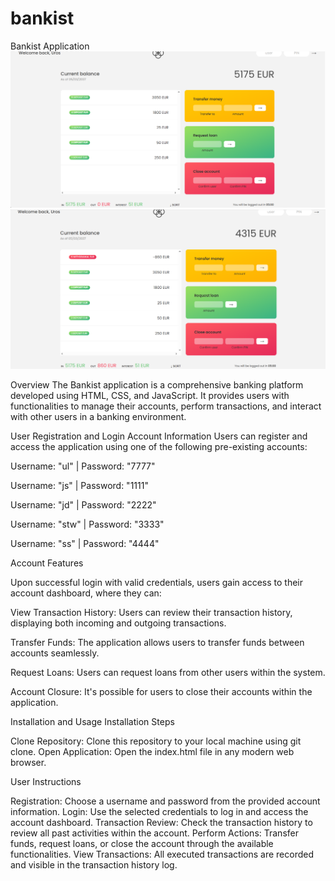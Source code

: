 # bankist
Bankist Application
![Design preview](./start.png)
![Design preview](./action.png)

Overview
The Bankist application is a comprehensive banking platform developed using HTML, CSS, and JavaScript. 
It provides users with functionalities to manage their accounts, perform transactions, and interact with other users in a banking environment.

User Registration and Login
Account Information
Users can register and access the application using one of the following pre-existing accounts:

Username: "ul" | Password: "7777"

Username: "js" | Password: "1111"

Username: "jd" | Password: "2222"

Username: "stw" | Password: "3333"

Username: "ss" | Password: "4444"


Account Features

Upon successful login with valid credentials, users gain access to their account dashboard, where they can:

View Transaction History: Users can review their transaction history, displaying both incoming and outgoing transactions.

Transfer Funds: The application allows users to transfer funds between accounts seamlessly.

Request Loans: Users can request loans from other users within the system.


Account Closure: It's possible for users to close their accounts within the application.

Installation and Usage
Installation Steps

Clone Repository: Clone this repository to your local machine using git clone.
Open Application: Open the index.html file in any modern web browser.


User Instructions

Registration: Choose a username and password from the provided account information.
Login: Use the selected credentials to log in and access the account dashboard.
Transaction Review: Check the transaction history to review all past activities within the account.
Perform Actions: Transfer funds, request loans, or close the account through the available functionalities.
View Transactions: All executed transactions are recorded and visible in the transaction history log.
